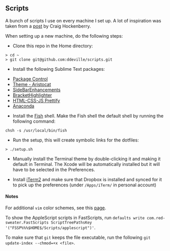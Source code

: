## Scripts

A bunch of scripts I use on every machine I set up. A lot of inspiration was taken from a [post](http://furbo.org/2014/09/03/the-terminal/) by Craig Hockenberry.

When setting up a new machine, do the following steps:

* Clone this repo in the Home directory:
```
> cd ~
> git clone git@github.com:ddeville/scripts.git
```

* Install the following Sublime Text packages:

- [Package Control](https://packagecontrol.io/installation)
- [Theme - Aristocat](https://packagecontrol.io/packages/Theme%20-%20Aristocat)
- [SideBarEnhancements](https://packagecontrol.io/packages/SideBarEnhancements)
- [BracketHighlighter](https://packagecontrol.io/packages/BracketHighlighter)
- [HTML-CSS-JS Prettify](https://packagecontrol.io/packages/HTML-CSS-JS%20Prettify)
- [Anaconda](https://packagecontrol.io/packages/Anaconda)

* Install the [Fish](http://fishshell.com/) shell.
Make the Fish shell the default shell by running the following command:

```
chsh -s /usr/local/bin/fish
```

* Run the setup, this will create symbolic links for the dotfiles:
```
> ./setup.sh
```

* Manually install the Terminal theme by double-clicking it and making it default in Terminal.
The Xcode will be automatically installed but it will have to be selected in the Preferences.

* Install [iTerm2](https://www.iterm2.com/downloads.html) and make sure that Dropbox is installed and synced for it to pick up the preferences (under `/Apps/iTerm/` in personal account)

#### Notes

For additional `vim` color schemes, see this [page](http://vimcolorschemetest.googlecode.com/svn/html/index-c.html).

To show the AppleScript scripts in FastScripts, run `defaults write com.red-sweater.FastScripts ScriptTreePathsKey '("FSSP%%%$HOME$/Scripts/applescript")'`.

To make sure that `git` keeps the file executable, run the following `git update-index --chmod=+x <file>`.
